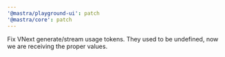 ```yaml
---
'@mastra/playground-ui': patch
'@mastra/core': patch
---
```


Fix VNext generate/stream usage tokens. They used to be undefined, now we are receiving the proper values.

